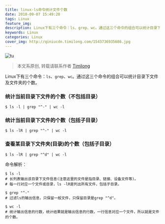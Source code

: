```yaml
---
title: linux-ls命令统计文件个数
date: 2018-09-07 15:49:20
tags: Linux
feature_img:
description: Linux下有三个命令：ls、grep、wc。通过这三个命令的组合可以统计目录下文件及文件夹的个数。
keywords: Linux
categories: Linux
cover_img: http://qiniucdn.timilong.com/1543736935686.jpg
---
```


![tu](http://qiniucdn.timilong.com/1543736935686.jpg)

> 本文系原创, 转载请联系作者 [Timilong](http://blog.timilong.com/about)

Linux下有三个命令：<code>ls</code>、<code>grep</code>、<code>wc</code>。通过这三个命令的组合可以统计目录下文件及文件夹的个数。

### 统计当前目录下文件的个数（不包括目录）
```
$ ls -l | grep "^-" | wc -l
```

### 统计当前目录下文件的个数（包括子目录）
```
$ ls -lR | grep "^-" | wc -l
```

### 查看某目录下文件夹(目录)的个数（包括子目录）
```
$ ls -lR | grep "^d" | wc -l
```

命令解析：
```
$ ls -l
# 长列表输出该目录下文件信息(注意这里的文件是指目录、链接、设备文件等)。
# 每一行对应一个文件或目录，ls -lR是列出所有文件，包括子目录。

$ grep "^-"
# 过滤ls的输出信息，只保留一般文件，只保留目录是grep "^d"。

$ wc -l
# 统计输出信息的行数，统计结果就是输出信息的行数，一行信息对应一个文件，所以就是文件的个数。
```
